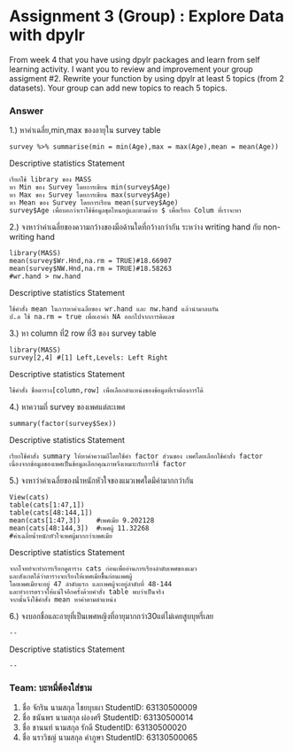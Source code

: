 # Assignment 3 (Group) : Explore Data with dpylr
From week 4 that you have using dpylr packages and learn from self learning activity. I want you to review and improvement your group assigment #2. Rewrite your function by using dpylr at least 5 topics (from 2 datasets). Your group can add new topics to reach 5 topics.

### Answer

1.) หาค่าเฉลี่ย,min,max ของอายุใน survey table
```{R}
survey %>% summarise(min = min(Age),max = max(Age),mean = mean(Age))
```

Descriptive statistics Statement
```{R}
เรียกใช้ library ของ MASS
หา Min ของ Survey โดยการเขียน min(survey$Age)
หา Max ของ Survey โดยการเขียน max(survey$Age)
หา Mean ของ Survey โดยการเรียน mean(survey$Age)
survey$Age เพื่อบอกว่าเราใช้ข้อมูลชุดไหนอยู่และตามด้วย $ เพื่อเรียก Colum ที่เราจะหา
```

2.) จงหาว่าค่าเฉลี่ยของความกว้างของมือด้านใดที่กว้างกว่ากัน ระหว่าง writing hand กับ non-writing hand
```{R}
library(MASS)
mean(survey$Wr.Hnd,na.rm = TRUE)#18.66907
mean(survey$NW.Hnd,na.rm = TRUE)#18.58263
#wr.hand > nw.hand 
```

Descriptive statistics Statement
```{R}
ใช้คำสั่ง mean ในการหาค่าเฉลี่ยของ wr.hand และ nw.hand แล้วนำมาลบกัน 
ป.ล ใช้ na.rm = true เพื่อเอาค่า NA ออกไปจากการคิดเลข
```

3.) หา column ที่2 row ที่3 ของ survey table
```{R}
library(MASS)
survey[2,4] #[1] Left,Levels: Left Right
```

Descriptive statistics Statement
```{R}
ใช้คำสั่ง ชื่อตาราง[column,row] เพื่อเลือกตำแหน่งของข้อมูลที่เราต้องการได้
```

4.) หาความถี่ survey ของเพศแต่ละเพศ
```{R}
summary(factor(survey$Sex))
```

Descriptive statistics Statement
```{R}
เรียกใช้คำสั่ง summary ให้หาค่าความถีโดยใช้คำ factor ส่วนของ เพศโดยเลือกใช้คำสั่ง factor 
เนื่องจากข้อมูลของเพศเป็นข้อมูลเลือกคุณภาพจึงเหมาะกับการใช้ factor
```

5.) จงหาว่าค่าเฉลี่ยของน้ำหนักหัวใจของแมวเพศใดมีค่ามากกว่ากัน
```{R}
View(cats)
table(cats[1:47,1])
table(cats[48:144,1])
mean(cats[1:47,3])    #เพศเมีย 9.202128
mean(cats[48:144,3])  #เพศผู้ 11.32268
#ค่าเฉลี่ยน้ำหนักหัวใจเพศผู้มากกว่าเพศเมีย
```
Descriptive statistics Statement
```{R}
จากโจทย์จะทำการเรียกดูตาราง cats ก่อนเพื่ออ่านการเรียงลำดับเพศของแมว 
และสังเกตได้ว่าตารางจะเรียงให้เพศเมียขึ้้นก่อนเพศผู้
โดยเพศเมียจะอยู่ 47 ลำดับแรก และเพศผู้จะอยู่ลำดับที่ 48-144
และทำการตรวจให้แน่ใจอีกครั้งด้วยคำสั่ง table พบว่าเป็นจริง
จากนั้นจึงใช้คำสั่ง mean หาค่าตามตำแหน่ง
```

6.) จงบอกชื่อและอายุที่เป็นเพศหญิงที่อายุมากกว่า30แต่ไม่เคยสูบบุหรี่เลย
```{R}
--
```
Descriptive statistics Statement
```{R}
--
```

### Team: บะหมี่ต้องใส่ชาม

1. ชื่อ จักริน นามสกุล ไชยบุบผา    StudentID: 63130500009
2. ชื่อ ชนันพร นามสกุล ผ่องศรี    StudentID: 63130500014 
3. ชื่อ ชานนท์ นามสกุล รักดี    StudentID: 63130500020
4. ชื่อ นราวิชญ์ นามสกุล คำภูษา    StudentID: 63130500065
